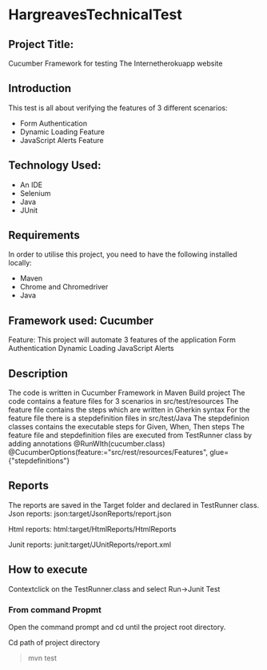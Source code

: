 # HargreavesTechnicalTest

## Project Title:
 Cucumber Framework for testing The Internetherokuapp website
## Introduction
This test is all about verifying the features of 3 different scenarios: 
- Form Authentication
- Dynamic Loading Feature 
- JavaScript Alerts Feature 

## Technology Used:

- An IDE
- Selenium 
- Java
- JUnit 

## Requirements
In order to utilise this project, you need to have the following installed locally:

- Maven 
- Chrome and Chromedriver 
- Java


## Framework used: Cucumber 

Feature:
This project will automate 3 features of the application 
Form Authentication
Dynamic Loading
JavaScript Alerts

## Description

The code is written in Cucumber Framework in Maven Build project
The code contains a feature files for 3 scenarios in src/test/resources
The feature file contains the steps which are written in Gherkin syntax
For the feature file there is a stepdefinition files in src/test/Java
The stepdefinion classes contains the executable steps for Given, When, Then steps
The feature file and stepdefinition files are executed from TestRunner class by adding annotations
@RunWIth(cucumber.class)
@CucumberOptions(feature:="src/rest/resources/Features", glue={"stepdefinitions"}

## Reports

The reports are saved in the Target folder and declared in TestRunner class.
Json reports:
json:target/JsonReports/report.json

Html reports:
html:target/HtmlReports/HtmlReports

Junit reports:
junit:target/JUnitReports/report.xml

## How to execute
Contextclick on the TestRunner.class and select 
Run->Junit Test

### From command Propmt

Open the command prompt and cd until the project root directory.

Cd path of project directory
>mvn test







